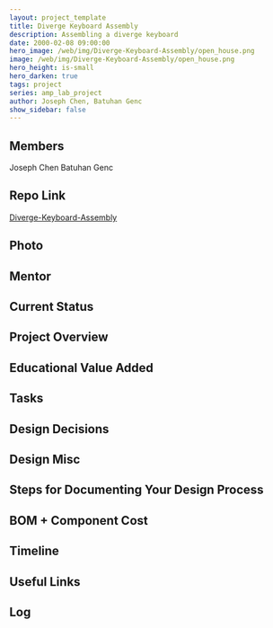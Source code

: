 ```yaml
---
layout: project_template
title: Diverge Keyboard Assembly
description: Assembling a diverge keyboard
date: 2000-02-08 09:00:00
hero_image: /web/img/Diverge-Keyboard-Assembly/open_house.png
image: /web/img/Diverge-Keyboard-Assembly/open_house.png
hero_height: is-small
hero_darken: true
tags: project
series: amp_lab_project
author: Joseph Chen, Batuhan Genc
show_sidebar: false
---
```




## Members
Joseph Chen
Batuhan Genc

## Repo Link
<a class="button is-link" href="https://github.com/Amp-Lab-at-VT/Diverge-Keyboard-Assembly" >Diverge-Keyboard-Assembly</a>

## Photo

## Mentor

## Current Status

## Project Overview


## Educational Value Added


## Tasks

## Design Decisions

## Design Misc

## Steps for Documenting Your Design Process

## BOM + Component Cost

## Timeline

## Useful Links

## Log
            